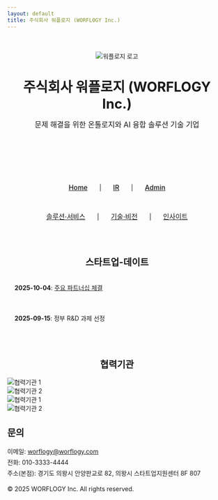 ```yaml
---
layout: default
title: 주식회사 워플로지 (WORFLOGY Inc.)
---
```


<header style="text-align: center; padding: 2.5em 1em; background-color: transparent; border-bottom: 1px solid var(--border-color);">
  <img src="{{ site.baseurl }}/assets/images/worflogy_logo.svg" alt="워플로지 로고" style="max-height: 60px; margin-bottom: 1.5em;">
  <h1 style="font-size: 2.2em; margin: 0.5em 0; border-bottom: none;">주식회사 워플로지 (WORFLOGY Inc.)</h1>
  <p style="font-size: 1.2em; color: var(--text-muted-color);">문제 해결을 위한 온톨로지와 AI 융합 솔루션 기술 기업</p>
</header>

<nav style="text-align: center; padding: 1.2em; background-color: var(--header-bg-color); border-bottom: 1px solid var(--border-color);">
  <a href="{{ site.baseurl }}/" style="margin: 0 1.5em; font-weight: 500; font-size: 1.1em;">Home</a> |
  <a href="#" style="margin: 0 1.5em; font-weight: 500; font-size: 1.1em;">IR</a> |
  <a href="#" target="_blank" style="margin: 0 1.5em; font-weight: 500; font-size: 1.1em;">Admin</a>
</nav>

<section id="content-1-section" style="padding: 2em 0; text-align: center; background-color: var(--header-bg-color); border-bottom: 1px solid var(--border-color);">
  <a href="#" id="menu-solutionservice" style="margin: 0 1.5em; font-weight: 500; font-size: 1.1em;">솔루션·서비스</a> |
  <a href="#" id="menu-techvision" style="margin: 0 1.5em; font-weight: 500; font-size: 1.1em;">기술·비전</a> |
  <a href="#" id="menu-ceoinsight" style="margin: 0 1.5em; font-weight: 500; font-size: 1.1em;">인사이트</a>
</section>

<div id="content-area" style="padding-top: 1.5em;"></div>

<section id="content-2-section">
  <div id="current-time" style="text-align: center; margin-bottom: 2em; font-size: 1em; color: var(--text-muted-color);"></div>
  <script src="{{ site.baseurl }}/timeSync.js"></script>

  <h2 style="text-align: center;">스타트업-데이트</h2>
  <ul style="list-style-type: none; padding: 0; max-width: 700px; margin: 0 auto;">
    <li style="margin-bottom: 1.2em; padding: 1.2em; border: 1px solid var(--border-color); border-radius: 8px; background-color: var(--header-bg-color);"><strong>2025-10-04</strong>: <a href="https://example.com" target="_blank">주요 파트너십 체결</a></li>
    <li style="margin-bottom: 1.2em; padding: 1.2em; border: 1px solid var(--border-color); border-radius: 8px; background-color: var(--header-bg-color);"><strong>2025-09-15</strong>: 정부 R&D 과제 선정</li>
  </ul>
</section>

<section id="partners-section">
  <h2 style="text-align: center; margin-top: 3em;">협력기관</h2>
  <div class="slider">
    <div class="slider-track">
      <div class="slide-item"><img src="{{ site.baseurl }}/assets/partners/logo1.png" alt="협력기관 1"></div>
      <div class="slide-item"><img src="{{ site.baseurl }}/assets/partners/logo2.png" alt="협력기관 2"></div>
      <div class="slide-item"><img src="{{ site.baseurl }}/assets/partners/logo1.png" alt="협력기관 1"></div>
      <div class="slide-item"><img src="{{ site.baseurl }}/assets/partners/logo2.png" alt="협력기관 2"></div>
    </div>
  </div>
</section>

<section id="contact">
    <h2>문의</h2>
    <address style="font-style: normal; line-height: 1.8;">
        <p>
            이메일: <a href="mailto:worflogy@worflogy.com">worflogy@worflogy.com</a><br>
            전화: 010-3333-4444<br>
            주소(본점): 경기도 의왕시 안양판교로 82, 의왕시 스타트업지원센터 8F 807
        </p>
    </address>
</section>

<footer>
    <p>&copy; 2025 WORFLOGY Inc. All rights reserved.</p>
</footer>